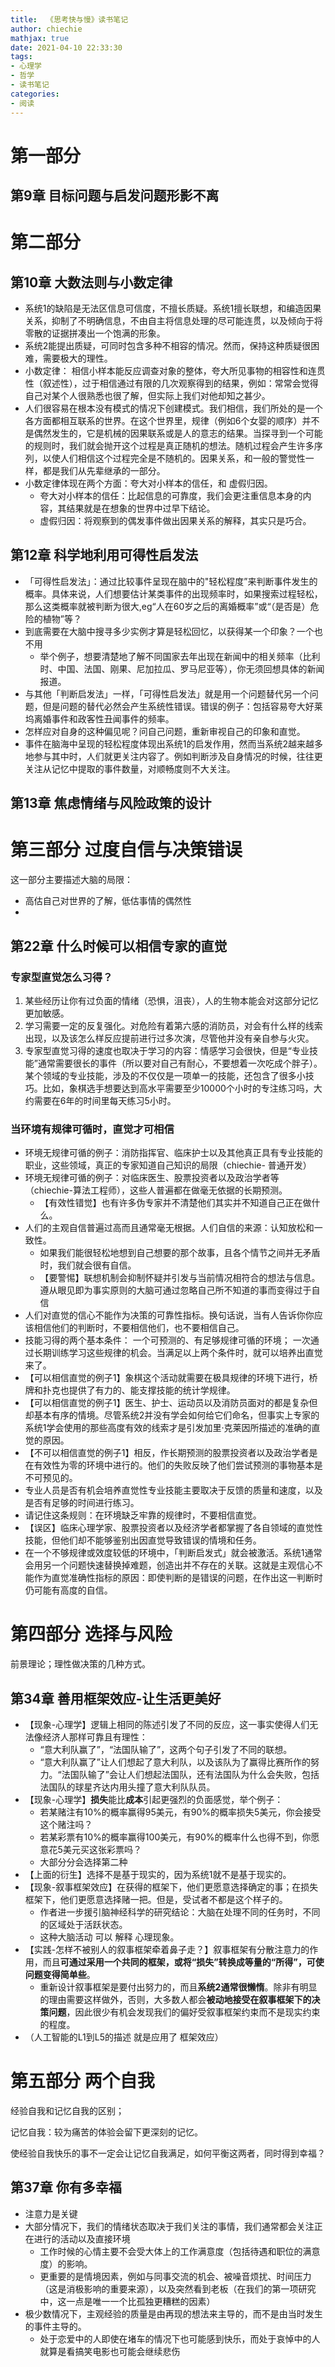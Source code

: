 ```yaml
---
title:  《思考快与慢》读书笔记
author: chiechie
mathjax: true
date: 2021-04-10 22:33:30
tags:
- 心理学
- 哲学
- 读书笔记
categories:
- 阅读
---
```



#  第一部分

## 第9章 目标问题与启发问题形影不离


# 第二部分

## 第10章 大数法则与小数定律

- 系统1的缺陷是无法区信息可信度，不擅长质疑。系统1擅长联想，和编造因果关系，抑制了不明确信息，不由自主将信息处理的尽可能连贯，以及倾向于将零散的证据拼凑出一个饱满的形象。
- 系统2能提出质疑，可同时包含多种不相容的情况。然而，保持这种质疑很困难，需要极大的理性。
- 小数定律： 相信小样本能反应调查对象的整体，夸大所见事物的相容性和连贯性（叙述性），过于相信通过有限的几次观察得到的结果，例如：常常会觉得自己对某个人很熟悉也很了解，但实际上我们对他却知之甚少。
- 人们很容易在根本没有模式的情况下创建模式。我们相信，我们所处的是一个各方面都相互联系的世界。在这个世界里，规律（例如6个女婴的顺序）并不是偶然发生的，它是机械的因果联系或是人的意志的结果。当探寻到一个可能的规则时，我们就会抛开这个过程是真正随机的想法。随机过程会产生许多序列，以使人们相信这个过程完全是不随机的。因果关系，和一般的警觉性一样，都是我们从先辈继承的一部分。
- 小数定律体现在两个方面：夸大对小样本的信任，和 虚假归因。
    - 夸大对小样本的信任：比起信息的可靠度，我们会更注重信息本身的内容，其结果就是在想象的世界中过早下结论。
    - 虚假归因：将观察到的偶发事件做出因果关系的解释，其实只是巧合。

## 第12章 科学地利用可得性启发法

- 「可得性启发法」：通过比较事件呈现在脑中的"轻松程度”来判断事件发生的概率。具体来说，人们想要估计某类事件的出现频率时，如果搜索过程轻松，那么这类概率就被判断为很大,eg“人在60岁之后的离婚概率”或“（是否是）危险的植物”等？
- 到底需要在大脑中搜寻多少实例才算是轻松回忆，以获得某一个印象？一个也不用
    - 举个例子，想要清楚地了解不同国家去年出现在新闻中的相关频率（比利时、中国、法国、刚果、尼加拉瓜、罗马尼亚等），你无须回想具体的新闻报道。
- 与其他「判断启发法」一样，「可得性启发法」就是用一个问题替代另一个问题，但是问题的替代必然会产生系统性错误。错误的例子：包括容易夸大好莱坞离婚事件和政客性丑闻事件的频率。
- 怎样应对自身的这种偏见呢？问自己问题，重新审视自己的印象和直觉。
- 事件在脑海中呈现的轻松程度体现出系统1的启发作用，然而当系统2越来越多地参与其中时，人们就更关注内容了。例如判断涉及自身情况的时候，往往更关注从记忆中提取的事件数量，对顺畅度则不大关注。

## 第13章 焦虑情绪与风险政策的设计





# 第三部分 过度自信与决策错误

这一部分主要描述大脑的局限：

- 高估自己对世界的了解，低估事情的偶然性
- 

## 第22章 什么时候可以相信专家的直觉

### 专家型直觉怎么习得？

1. 某些经历让你有过负面的情绪（恐惧，沮丧），人的生物本能会对这部分记忆更加敏感。
2. 学习需要一定的反复强化。对危险有着第六感的消防员，对会有什么样的线索出现，以及该怎么样反应提前进行过多次演，尽管他并没有亲自参与火灾。
3. 专家型直觉习得的速度也取决于学习的内容：情感学习会很快，但是“专业技能”通常需要很长的事件（所以要对自己有耐心，不要想着一次吃成个胖子）。某个领域的专业技能，涉及的不仅仅是一项单一的技能，还包含了很多小技巧。比如，象棋选手想要达到高水平需要至少10000个小时的专注练习吗，大约需要在6年的时间里每天练习5小时。

### 当环境有规律可循时，直觉才可相信

- 环境无规律可循的例子：消防指挥官、临床护士以及其他真正具有专业技能的职业，这些领域，真正的专家知道自己知识的局限（chiechie- 普通开发）
- 环境无规律可循的例子：对临床医生、股票投资者以及政治学者等（chiechie-算法工程师），这些人普遍都在做毫无依据的长期预测。
    - 【有效性错觉】也有许多伪专家并不清楚他们其实并不知道自己正在做什么。
- 人们的主观自信普遍过高而且通常毫无根据。人们自信的来源：认知放松和一致性。
    - 如果我们能很轻松地想到自己想要的那个故事，且各个情节之间并无矛盾时，我们就会很有自信。
    - 【要警惕】联想机制会抑制怀疑并引发与当前情况相符合的想法与信息。遵从眼见即为事实原则的大脑可通过忽略自己所不知道的事而变得过于自信
- 人们对直觉的信心不能作为决策的可靠性指标。换句话说，当有人告诉你你应该相信他们的判断时，不要相信他们，也不要相信自己。
-  技能习得的两个基本条件： 一个可预测的、有足够规律可循的环境； 一次通过长期训练学习这些规律的机会。当满足以上两个条件时，就可以培养出直觉来了。
- 【可以相信直觉的例子1】象棋这个活动就需要在极具规律的环境下进行，桥牌和扑克也提供了有力的、能支撑技能的统计学规律。
- 【可以相信直觉的例子1】医生、护士、运动员以及消防员面对的都是复杂但却基本有序的情境。尽管系统2并没有学会如何给它们命名，但事实上专家的系统1学会使用的那些高度有效的线索才是引发加里·克莱因所描述的准确的直觉的原因。
- 【不可以相信直觉的例子1】相反，作长期预测的股票投资者以及政治学者是在有效性为零的环境中进行的。他们的失败反映了他们尝试预测的事物基本是不可预见的。
- 专业人员是否有机会培养直觉性专业技能主要取决于反馈的质量和速度，以及是否有足够的时间进行练习。
- 请记住这条规则：在环境缺乏牢靠的规律时，不要相信直觉。
- 【误区】临床心理学家、股票投资者以及经济学者都掌握了各自领域的直觉性技能，但他们却不能够鉴别出因直觉导致错误的情境和任务。
- 在一个不够规律或效度较低的环境中，「判断启发式」就会被激活。系统1通常会用另一个问题快速替换掉难题，创造出并不存在的关联。这就是主观信心不能作为直觉准确性指标的原因：即使判断的是错误的问题，在作出这一判断时仍可能有高度的自信。



# 第四部分 选择与风险



前景理论；理性做决策的几种方式。

## 第34章 善用框架效应-让生活更美好

- 【现象-心理学】逻辑上相同的陈述引发了不同的反应，这一事实使得人们无法像经济人那样可靠且有理性：
    - “意大利队赢了”，“法国队输了”，这两个句子引发了不同的联想。
    - “意大利队赢了”让人们想起了意大利队，以及该队为了赢得比赛所作的努力。“法国队输了”会让人们想起法国队，还有法国队为什么会失败，包括法国队的球星齐达内用头撞了意大利队队员。
- 【现象-心理学】**损失**能比**成本**引起更强烈的负面感觉，举个例子：
    - 若某赌注有10%的概率赢得95美元，有90%的概率损失5美元，你会接受这个赌注吗？
    - 若某彩票有10%的概率赢得100美元，有90%的概率什么也得不到，你愿意花5美元买这张彩票吗？
    - 大部分分会选择第二种
- 【上面的衍生】选择不是基于现实的，因为系统1就不是基于现实的。
- 【现象-叙事框架效应】在获得的框架下，他们更愿意选择确定的事；在损失框架下，他们更愿意选择赌一把。但是，受试者不都是这个样子的。
    - 作者进一步援引脑神经科学的研究结论：大脑在处理不同的任务时，不同的区域处于活跃状态。
    - 这种大脑活动 可以 解释 心理现象。
- 【实践-怎样不被别人的叙事框架牵着鼻子走？】叙事框架有分散注意力的作用，而且**可通过采用一个共同的框架，或将“损失”转换成等量的“所得”，可使问题变得简单些**。
    - 重新设计叙事框架是要付出努力的，而且**系统2通常很懒惰**。除非有明显的理由需要这样做外，否则，大多数人都会**被动地接受在叙事框架下的决策问题**，因此很少有机会发现我们的偏好受叙事框架约束而不是现实约束的程度。
- （人工智能的L1到L5的描述 就是应用了 框架效应）



#  第五部分 两个自我

经验自我和记忆自我的区别；

记忆自我：较为痛苦的体验会留下更深刻的记忆。

使经验自我快乐的事不一定会让记忆自我满足，如何平衡这两者，同时得到幸福？





## 第37章 你有多幸福

- 注意力是关键
- 大部分情况下，我们的情绪状态取决于我们关注的事情，我们通常都会关注正在进行的活动以及直接环境
    - 工作时候的心情主要不会受大体上的工作满意度（包括待遇和职位的满意度）的影响。
    - 更重要的是情境因素，例如与同事交流的机会、被噪音烦扰、时间压力（这是消极影响的重要来源），以及突然看到老板（在我们的第一项研究中，这一点是唯一一个比孤独更糟糕的因素）
- 极少数情况下，主观经验的质量是由再现的想法来主导的，而不是由当时发生的事件主导的。
    - 处于恋爱中的人即使在堵车的情况下也可能感到快乐，而处于哀悼中的人就算是看搞笑电影也可能会继续悲伤
